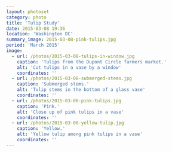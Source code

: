 ```yaml
---
layout: photoset
category: photo
title: 'Tulip Study'
date: 2015-03-08 19:36
location: 'Washington DC'
summary_image: 2015-03-08-pink-tulips.jpg
period: 'March 2015'
image:
  - url: /photos/2015-03-08-tulips-in-window.jpg
    caption: 'Tulips from the Dupont Circle farmers market.'
    alt: 'Cut tulips in a vase by a window'
    coordinates: ''
  - url: /photos/2015-03-08-submerged-stems.jpg
    caption: 'Submerged stems.'
    alt: 'Tulip stems in the bottom of a glass vase'
    coordinates: ''
  - url: /photos/2015-03-08-pink-tulips.jpg
    caption: 'Pink.'
    alt: 'Close up of pink tulips in a vase'
    coordinates: '' 
  - url: /photos/2015-03-08-yellow-tulip.jpg
    caption: 'Yellow.'
    alt: 'Yellow tulip among pink tulips in a vase'
    coordinates: ''   
---
```


